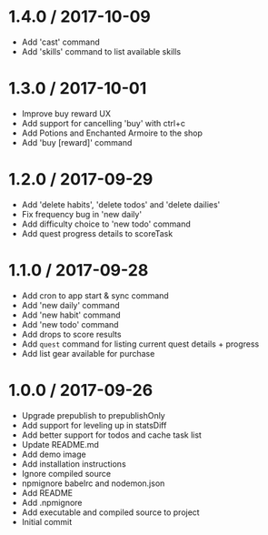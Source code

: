 
1.4.0 / 2017-10-09
==================

  * Add 'cast' command
  * Add 'skills' command to list available skills

1.3.0 / 2017-10-01
==================

  * Improve buy reward UX
  * Add support for cancelling 'buy' with ctrl+c
  * Add Potions and Enchanted Armoire to the shop
  * Add 'buy [reward]' command

1.2.0 / 2017-09-29
==================

  * Add 'delete habits', 'delete todos' and 'delete dailies'
  * Fix frequency bug in 'new daily'
  * Add difficulty choice to 'new todo' command
  * Add quest progress details to scoreTask

1.1.0 / 2017-09-28
==================

  * Add cron to app start & sync command
  * Add 'new daily' command
  * Add 'new habit' command
  * Add 'new todo' command
  * Add drops to score results
  * Add `quest` command for listing current quest details + progress
  * Add list gear available for purchase

1.0.0 / 2017-09-26
==================

  * Upgrade prepublish to prepublishOnly
  * Add support for leveling up in statsDiff
  * Add better support for todos and cache task list
  * Update README.md
  * Add demo image
  * Add installation instructions
  * Ignore compiled source
  * npmignore babelrc and nodemon.json
  * Add README
  * Add .npmignore
  * Add executable and compiled source to project
  * Initial commit
